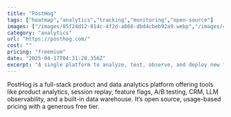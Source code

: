 ```yaml
---
title: "PostHog"
tags: ["heatmap","analytics","tracking","monitoring","open-source"]
images: ["/images/85f24d12-014c-4f2d-a866-dbd4cbeb92a9.webp","/images/43b7da02-2018-4496-9973-cb13067253ef.webp"]
category: "analytics"
url: "https://posthog.com/"
cost: ""
pricing: "freemium"
date: "2025-04-17T04:31:28.356Z"
excerpt: "A single platform to analyze, test, observe, and deploy new features."
---
```


PostHog is a full-stack product and data analytics platform offering tools like product analytics, session replay, feature flags, A/B testing, CRM, LLM observability, and a built-in data warehouse. It’s open source, usage-based pricing with a generous free tier.